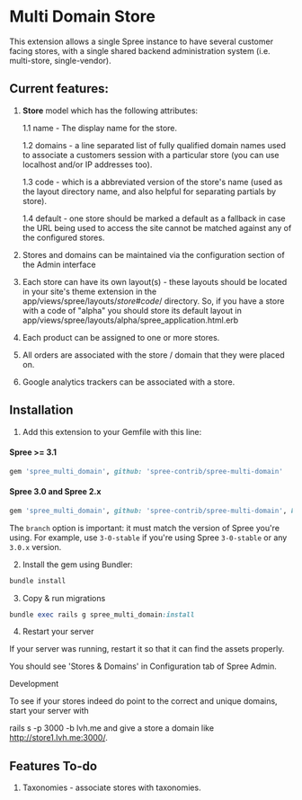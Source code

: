 Multi Domain Store
==================

This extension allows a single Spree instance to have several customer facing stores, with a single shared backend administration system (i.e. multi-store, single-vendor).

Current features:
------------------

1. **Store** model which has the following attributes:

    1.1 name - The display name for the store.

    1.2 domains - a line separated list of fully qualified domain names used to associate a customers session with a particular store (you can use localhost and/or IP addresses too).

    1.3 code - which is a abbreviated version of the store's name (used as the layout directory name, and also helpful for separating partials by store).

    1.4 default - one store should be marked a default as a fallback in case the URL being used to access the site cannot be matched against any of the configured stores.

2. Stores and domains can be maintained via the configuration section of the Admin interface

2. Each store can have its own layout(s) - these layouts should be located in your site's theme extension in the app/views/spree/layouts/_store#code_/ directory. So, if you have a store with
a code of "alpha" you should store its default layout in app/views/spree/layouts/alpha/spree_application.html.erb

3. Each product can be assigned to one or more stores.

4. All orders are associated with the store / domain that they were placed on.

5. Google analytics trackers can be associated with a store.

## Installation

1. Add this extension to your Gemfile with this line:

  #### Spree >= 3.1

  ```ruby
  gem 'spree_multi_domain', github: 'spree-contrib/spree-multi-domain'
  ```

  #### Spree 3.0 and Spree 2.x

  ```ruby
  gem 'spree_multi_domain', github: 'spree-contrib/spree-multi-domain', branch: 'X-X-stable'
  ```

  The `branch` option is important: it must match the version of Spree you're using.
  For example, use `3-0-stable` if you're using Spree `3-0-stable` or any `3.0.x` version.

2. Install the gem using Bundler:
  ```ruby
  bundle install
  ```

3. Copy & run migrations
  ```ruby
  bundle exec rails g spree_multi_domain:install
  ```

4. Restart your server

  If your server was running, restart it so that it can find the assets properly.

You should see 'Stores & Domains' in Configuration tab of Spree Admin.

Development

To see if your stores indeed do point to the correct and unique domains, start your server with

rails s -p 3000 -b lvh.me
and give a store a domain like http://store1.lvh.me:3000/.

Features To-do
--------------

1. Taxonomies - associate stores with taxonomies.
